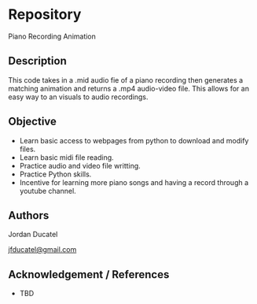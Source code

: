 # Repository
Piano Recording Animation

## Description

This code takes in a .mid audio fie of a piano recording then generates a matching animation and returns a .mp4 audio-video file. This allows for an easy way to an visuals to audio recordings.

## Objective
* Learn basic access to webpages from python to download and modify files.
* Learn basic midi file reading.
* Practice audio and video file writting.
* Practice Python skills.
* Incentive for learning more piano songs and having a record through a youtube channel.

## Authors
Jordan Ducatel

jfducatel@gmail.com

## Acknowledgement / References
* TBD